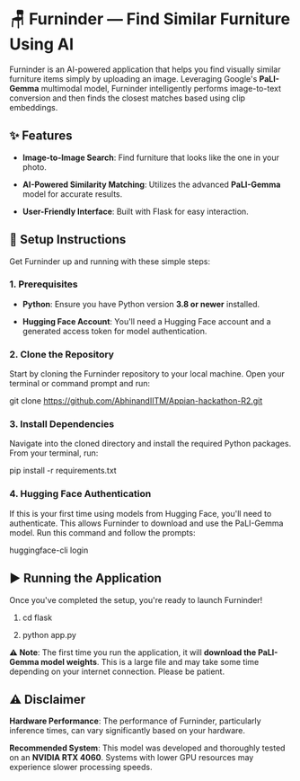 🪑 Furninder — Find Similar Furniture Using AI
==============================================

Furninder is an AI-powered application that helps you find visually similar furniture items simply by uploading an image. Leveraging Google's **PaLI-Gemma** multimodal model, Furninder intelligently performs image-to-text conversion and then finds the closest matches based using clip embeddings.


✨ Features
----------

*   **Image-to-Image Search**: Find furniture that looks like the one in your photo.
    
*   **AI-Powered Similarity Matching**: Utilizes the advanced **PaLI-Gemma** model for accurate results.
    
*   **User-Friendly Interface**: Built with Flask for easy interaction.
    

🚀 Setup Instructions
---------------------

Get Furninder up and running with these simple steps:

### 1\. Prerequisites

*   **Python**: Ensure you have Python version **3.8 or newer** installed.
    
*   **Hugging Face Account**: You'll need a Hugging Face account and a generated access token for model authentication.
    

### 2\. Clone the Repository

Start by cloning the Furninder repository to your local machine. Open your terminal or command prompt and run:

git clone https://github.com/AbhinandIITM/Appian-hackathon-R2.git


### 3\. Install Dependencies

Navigate into the cloned directory and install the required Python packages. From your terminal, run:

pip install -r requirements.txt

### 4\. Hugging Face Authentication

If this is your first time using models from Hugging Face, you'll need to authenticate. This allows Furninder to download and use the PaLI-Gemma model. Run this command and follow the prompts:

huggingface-cli login

▶️ Running the Application
--------------------------

Once you've completed the setup, you're ready to launch Furninder!

1.  cd flask
    
2.  python app.py
    

**⚠️ Note**: The first time you run the application, it will **download the PaLI-Gemma model weights**. This is a large file and may take some time depending on your internet connection. Please be patient.

⚠️ Disclaimer
-------------

**Hardware Performance**: The performance of Furninder, particularly inference times, can vary significantly based on your hardware.

**Recommended System**: This model was developed and thoroughly tested on an **NVIDIA RTX 4060**. Systems with lower GPU resources may experience slower processing speeds.

